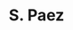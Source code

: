 ---
# Display name
title: S. Paez

# Name pronunciation (optional)
name_pronunciation: ''

# Full name (for SEO)
first_name: Santiago
last_name: Paez Avendaño

# Status emoji
status:
  icon: 

# Is this the primary user of the site?
superuser: True

education:
  - area: Estudiante de Maestría en Astrofísica
    date_start: 2024-08-05
    date_end: 
    summary: |
      [Instituto de Astronomía, Universidad Nacional Autónoma de México](https://astronomia.unam.mx/)
  - area: Licenciatura en Ciencias Naturales
    date_start: 2019-01-19
    date_end: 2024-03-05
    summary: |
      [Universidad de La Sabana](https://www.unisabana.edu.co)
      - Promedio general: 4.13/5.0
      - Trabajo de grado: [_Hackatón de Exoplanetas: Una propuesta de aprendizaje basado en retos para el desarrollo de habilidades científicas._](https://intellectum.unisabana.edu.co/handle/10818/60905)

# Highlight the author in author lists? (true/false)
highlight_name: true
---